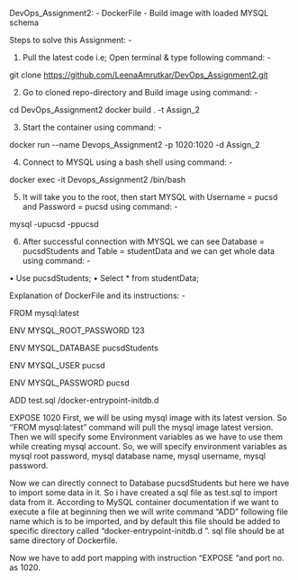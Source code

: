 DevOps_Assignment2: - DockerFile - Build image with loaded MYSQL schema

Steps to solve this Assignment: -

1) Pull the latest code i.e; Open terminal & type following command: -

  git clone https://github.com/LeenaAmrutkar/DevOps_Assignment2.git
  
2) Go to cloned repo-directory and Build image using command: -

  cd DevOps_Assignment2
  docker build . -t Assign_2
  
3) Start the container using command: -

 docker run --name Devops_Assignment2 -p 1020:1020 -d Assign_2

4) Connect to MYSQL using a bash shell using command: -

 docker exec -it Devops_Assignment2 /bin/bash

5) It will take you to the root, then start MYSQL with Username = pucsd and Password = pucsd using command: -

  mysql -upucsd -ppucsd
  
6) After successful connection with MYSQL we can see Database = pucsdStudents and Table = studentData and we can get whole data using command: -

•	Use pucsdStudents;
•	Select * from studentData;

Explanation of DockerFile and its instructions: -

FROM mysql:latest 

ENV MYSQL_ROOT_PASSWORD 123 

ENV MYSQL_DATABASE pucsdStudents 

ENV MYSQL_USER pucsd 

ENV MYSQL_PASSWORD pucsd 

ADD test.sql /docker-entrypoint-initdb.d 

EXPOSE 1020
First, we will be using mysql image with its latest version. So ‘’FROM mysql:latest” command will pull the mysql image latest version. Then we will specify some Environment variables as we have to use them while creating mysql account. So, we will specify environment variables as mysql root password, mysql database name, mysql username, mysql password.

Now we can directly connect to Database pucsdStudents but here we have to import some data in it. So i have created a sql file as test.sql to import data from it. According to MySQL container documentation if we want to execute a file at beginning then we will write command “ADD” following file name which is to be imported, and by default this file should be added to specific directory called “docker-entrypoint-initdb.d ”. sql file should be at same directory of Dockerfile.

Now we have to add port mapping with instruction “EXPOSE “and port no. as 1020.
